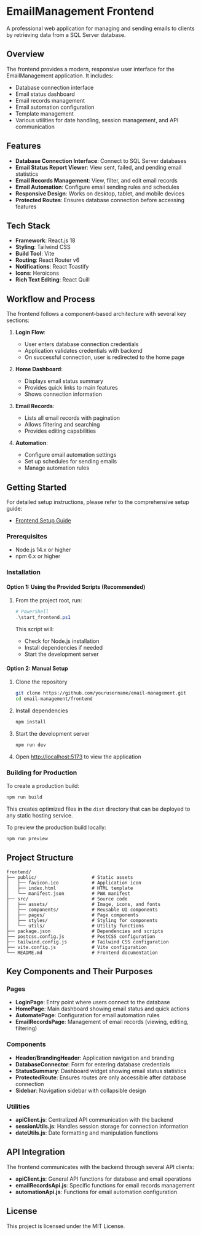 # EmailManagement Frontend

A professional web application for managing and sending emails to clients by retrieving data from a SQL Server database.

## Overview

The frontend provides a modern, responsive user interface for the EmailManagement application. It includes:

- Database connection interface
- Email status dashboard
- Email records management
- Email automation configuration
- Template management
- Various utilities for date handling, session management, and API communication

## Features

- **Database Connection Interface**: Connect to SQL Server databases
- **Email Status Report Viewer**: View sent, failed, and pending email statistics
- **Email Records Management**: View, filter, and edit email records
- **Email Automation**: Configure email sending rules and schedules
- **Responsive Design**: Works on desktop, tablet, and mobile devices
- **Protected Routes**: Ensures database connection before accessing features

## Tech Stack

- **Framework**: React.js 18
- **Styling**: Tailwind CSS
- **Build Tool**: Vite
- **Routing**: React Router v6
- **Notifications**: React Toastify
- **Icons**: Heroicons
- **Rich Text Editing**: React Quill

## Workflow and Process

The frontend follows a component-based architecture with several key sections:

1. **Login Flow**:
   - User enters database connection credentials
   - Application validates credentials with backend
   - On successful connection, user is redirected to the home page

2. **Home Dashboard**:
   - Displays email status summary
   - Provides quick links to main features
   - Shows connection information

3. **Email Records**:
   - Lists all email records with pagination
   - Allows filtering and searching
   - Provides editing capabilities

4. **Automation**:
   - Configure email automation settings
   - Set up schedules for sending emails
   - Manage automation rules

## Getting Started

For detailed setup instructions, please refer to the comprehensive setup guide:

- [Frontend Setup Guide](../docs/FRONTEND_SETUP.md)

### Prerequisites

- Node.js 14.x or higher
- npm 6.x or higher

### Installation

#### Option 1: Using the Provided Scripts (Recommended)

1. From the project root, run:
   ```powershell
   # PowerShell
   .\start_frontend.ps1
   ```
   
   This script will:
   - Check for Node.js installation
   - Install dependencies if needed
   - Start the development server

#### Option 2: Manual Setup

1. Clone the repository
   ```bash
   git clone https://github.com/yourusername/email-management.git
   cd email-management/frontend
   ```

2. Install dependencies
   ```bash
   npm install
   ```

3. Start the development server
   ```bash
   npm run dev
   ```

4. Open [http://localhost:5173](http://localhost:5173) to view the application

### Building for Production

To create a production build:

```bash
npm run build
```

This creates optimized files in the `dist` directory that can be deployed to any static hosting service.

To preview the production build locally:

```bash
npm run preview
```

## Project Structure

```
frontend/
├── public/                    # Static assets
│   ├── favicon.ico            # Application icon
│   ├── index.html             # HTML template
│   └── manifest.json          # PWA manifest
├── src/                       # Source code
│   ├── assets/                # Image, icons, and fonts
│   ├── components/            # Reusable UI components
│   ├── pages/                 # Page components
│   ├── styles/                # Styling for components
│   └── utils/                 # Utility functions
├── package.json               # Dependencies and scripts
├── postcss.config.js          # PostCSS configuration
├── tailwind.config.js         # Tailwind CSS configuration
├── vite.config.js             # Vite configuration
└── README.md                  # Frontend documentation
```

## Key Components and Their Purposes

### Pages

- **LoginPage**: Entry point where users connect to the database
- **HomePage**: Main dashboard showing email status and quick actions
- **AutomatePage**: Configuration for email automation rules
- **EmailRecordsPage**: Management of email records (viewing, editing, filtering)

### Components

- **Header/BrandingHeader**: Application navigation and branding
- **DatabaseConnector**: Form for entering database credentials
- **StatusSummary**: Dashboard widget showing email status statistics
- **ProtectedRoute**: Ensures routes are only accessible after database connection
- **Sidebar**: Navigation sidebar with collapsible design

### Utilities

- **apiClient.js**: Centralized API communication with the backend
- **sessionUtils.js**: Handles session storage for connection information
- **dateUtils.js**: Date formatting and manipulation functions

## API Integration

The frontend communicates with the backend through several API clients:

- **apiClient.js**: General API functions for database and email operations
- **emailRecordsApi.js**: Specific functions for email records management
- **automationApi.js**: Functions for email automation configuration

## License

This project is licensed under the MIT License.
